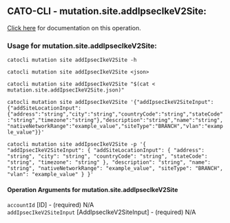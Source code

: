 
## CATO-CLI - mutation.site.addIpsecIkeV2Site:
[Click here](https://api.catonetworks.com/documentation/#mutation-mutation.site.addIpsecIkeV2Site) for documentation on this operation.

### Usage for mutation.site.addIpsecIkeV2Site:

`catocli mutation site addIpsecIkeV2Site -h`

`catocli mutation site addIpsecIkeV2Site <json>`

`catocli mutation site addIpsecIkeV2Site "$(cat < mutation.site.addIpsecIkeV2Site.json)"`

`catocli mutation site addIpsecIkeV2Site '{"addIpsecIkeV2SiteInput":{"addSiteLocationInput":{"address":"string","city":"string","countryCode":"string","stateCode":"string","timezone":"string"},"description":"string","name":"string","nativeNetworkRange":"example_value","siteType":"BRANCH","vlan":"example_value"}}'`

`catocli mutation site addIpsecIkeV2Site -p '{
    "addIpsecIkeV2SiteInput": {
        "addSiteLocationInput": {
            "address": "string",
            "city": "string",
            "countryCode": "string",
            "stateCode": "string",
            "timezone": "string"
        },
        "description": "string",
        "name": "string",
        "nativeNetworkRange": "example_value",
        "siteType": "BRANCH",
        "vlan": "example_value"
    }
}'`


#### Operation Arguments for mutation.site.addIpsecIkeV2Site ####

`accountId` [ID] - (required) N/A    
`addIpsecIkeV2SiteInput` [AddIpsecIkeV2SiteInput] - (required) N/A    
